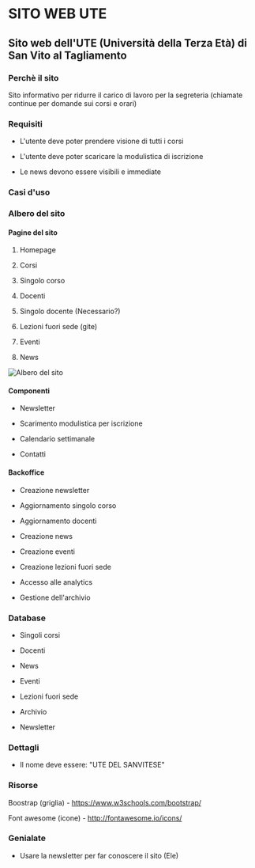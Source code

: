 # SITO WEB UTE
## Sito web dell'UTE (Università della Terza Età) di San Vito al Tagliamento

### Perchè il sito
Sito informativo per ridurre il carico di lavoro per la segreteria (chiamate continue per domande sui corsi e orari)


### Requisiti

* L'utente deve poter prendere visione di tutti i corsi

* L'utente deve poter scaricare la modulistica di iscrizione

* Le news devono essere visibili e immediate


### Casi d'uso


### Albero del sito

#### Pagine del sito

1. Homepage

2. Corsi

3. Singolo corso

4. Docenti

5. Singolo docente (Necessario?)

6. Lezioni fuori sede (gite)

7. Eventi

8. News

![Albero del sito]("Progettazione/alberoSito.png")

#### Componenti

* Newsletter

* Scarimento modulistica per iscrizione

* Calendario settimanale

* Contatti

#### Backoffice

* Creazione newsletter

* Aggiornamento singolo corso

* Aggiornamento docenti

* Creazione news

* Creazione eventi

* Creazione lezioni fuori sede

* Accesso alle analytics

* Gestione dell'archivio


### Database

* Singoli corsi

* Docenti

* News

* Eventi

* Lezioni fuori sede

* Archivio

* Newsletter


### Dettagli

* Il nome deve essere: "UTE DEL SANVITESE"


### Risorse

Boostrap (griglia) - https://www.w3schools.com/bootstrap/

Font awesome (icone) - http://fontawesome.io/icons/

### Genialate

* Usare la newsletter per far conoscere il sito (Ele)


